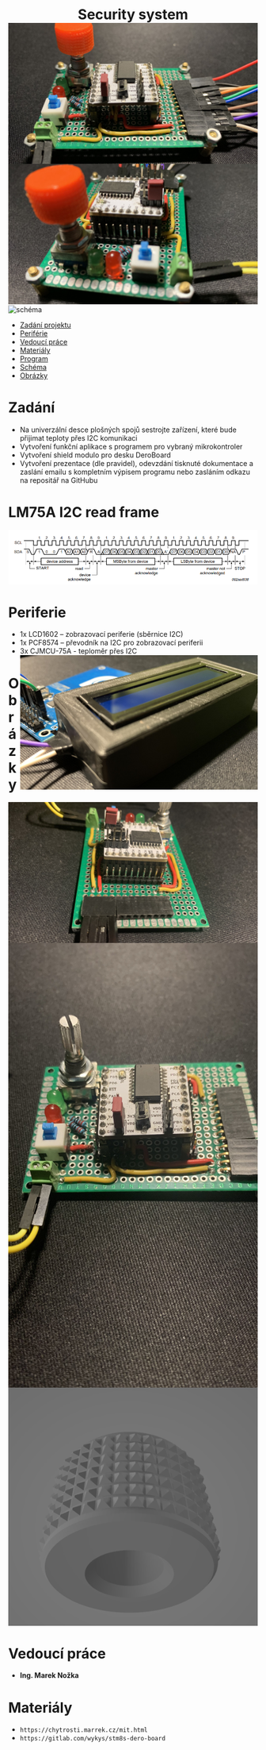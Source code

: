 <!-- @format -->

<h1 align="center">
Security system
<img alt="první pohled" src="foto/first_look.jpeg" align = "left">
<img alt="druhý pohled" src="foto/second_look.jpeg" align = "right">

</h1>
<img alt="schéma" src="schémata/merici_stanice/schema.jpg" align = "center">

- [Zadání projektu](#Zadani)
- [Periférie](#Periferie)
- [Vedoucí práce](#vedoucí-práce)
- [Materiály](#materiály)
- [Program](https://github.com/peoblouk/security_system/tree/master/program/security_system)
- [Schéma](https://github.com/peoblouk/security_system/tree/master/sch%C3%A9mata/security_system)
- [Obrázky](#obrázky)

# Zadání

- Na univerzální desce plošných spojů sestrojte zařízení, které bude přijimat teploty přes I2C komunikaci
- Vytvoření funkční aplikace s programem pro vybraný mikrokontroler
- Vytvoření shield modulo pro desku DeroBoard
- Vytvoření prezentace (dle pravidel), odevzdání tisknuté dokumentace a zaslání emailu s kompletním výpisem programu nebo zasláním odkazu na repositář na GitHubu

# LM75A I2C read frame

  <img alt="frame" src="zdroje/frame.png" align = "center">

# Periferie

- 1x LCD1602 – zobrazovací periferie (sběrnice I2C)
- 1x PCF8574 – převodník na I2C pro zobrazovací periferii
- 3x CJMCU-75A - teploměr přes I2C
  <img alt="periferie" src="foto/periferie.jpeg" align = "right">

# Obrázky

<div align= "center">
  <img alt="periferie" src="foto/assembling.jpeg" align = "left">
  <img alt="periferie" src="foto/assembling_2.jpeg" align = "right">
  <img alt="periferie" src="foto/3d_knob.png" align = "center">
</div>

# Vedoucí práce

- <b>Ing. Marek Nožka</b>

# Materiály

- `https://chytrosti.marrek.cz/mit.html`
- `https://gitlab.com/wykys/stm8s-dero-board`
